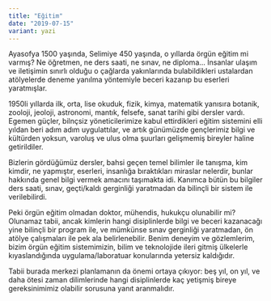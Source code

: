 ```yaml
---
title: "Eğitim"
date: "2019-07-15"
variant: yazi
---
```


Ayasofya 1500 yaşında, Selimiye 450 yaşında, o yıllarda örgün eğitim mi varmış? Ne öğretmen, ne ders saati, ne sınav, ne diploma... İnsanlar ulaşım ve iletişimin sınırlı olduğu o çağlarda yakınlarında bulabildikleri ustalardan atölyelerde deneme yanılma yöntemiyle beceri kazanıp bu eserleri yaratmışlar.

1950li yıllarda ilk, orta, lise okuduk, fizik, kimya, matematik yanısıra botanik, zooloji, jeoloji, astronomi, mantık, felsefe, sanat tarihi gibi dersler vardı. Egemen güçler, bilnçsiz yöneticilerimize kabul ettirdikleri eğitim sistemini elli yıldan beri adım adım uygulattılar, ve artık günümüzde gençlerimiz bilgi ve kültürden yoksun, varoluş ve ulus olma şuurları gelişmemiş bireyler haline getirildiler.

Bizlerin gördüğümüz dersler, bahsi geçen temel bilimler ile tanışma, kim kimdir, ne yapmıştır, eserleri, insanlığa bıraktıkları miraslar nelerdir, bunlar hakkında genel bilgi vermek amacını taşımakta idi. Kanımca bütün bu bilgiler ders saati, sınav, geçti/kaldı gerginliği yaratmadan da bilinçli bir sistem ile verilebilirdi.

Peki örgün eğitim olmadan doktor, mühendis, hukukçu olunabilir mi? Olunamaz tabii, ancak kimlerin hangi disiplinlerde bilgi ve beceri kazanacağı yine bilinçli bir program ile, ve mümkünse sınav gerginliği yaratmadan, ön atölye çalışmaları ile pek ala belirlenebilir. Benim deneyim ve gözlemlerim, bizim örgün eğitim sistemimizin, bilim ve teknolojide ileri gitmiş ülkelerle kıyaslandığında uygulama/laboratuar konularında yetersiz kaldığıdır.

Tabii burada merkezi planlamanın da önemi ortaya çıkıyor: beş yıl, on yıl, ve daha ötesi zaman dilimlerinde hangi disiplinlerde kaç yetişmiş bireye gereksinimimiz olabilir sorusuna yanıt aranmalıdır.
